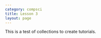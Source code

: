 ```yaml
---
category: compsci
title: Lesson 3
layout: page
---
```

This is a test of collections to create tutorials.